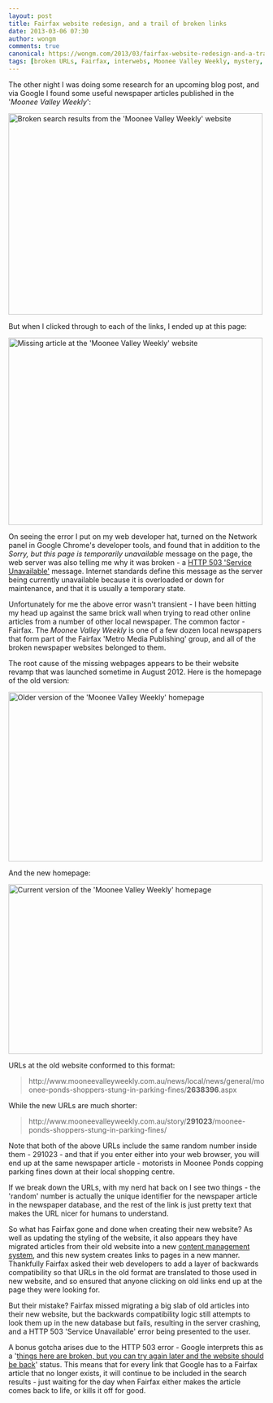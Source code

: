 ```yaml
---
layout: post
title: Fairfax website redesign, and a trail of broken links
date: 2013-03-06 07:30
author: wongm
comments: true
canonical: https://wongm.com/2013/03/fairfax-website-redesign-and-a-trail-of-broken-links/
tags: [broken URLs, Fairfax, interwebs, Moonee Valley Weekly, mystery, newspapers, research, Technology]
---
```

The other night I was doing some research for an upcoming blog post, and via Google I found some useful newspaper articles published in the '<em>Moonee Valley Weekly</em>':

<a href="http://www.flickr.com/photos/legoblock/8527900152/" title="Broken search results from the 'Moonee Valley Weekly' website by Marcus Wong from Geelong, on Flickr"><img src="http://farm9.staticflickr.com/8365/8527900152_af2d0ccf7e.jpg" width="500" height="396" alt="Broken search results from the 'Moonee Valley Weekly' website"></a>

But when I clicked through to each of the links, I ended up at this page:

<a href="http://www.flickr.com/photos/legoblock/8527914840/" title="Missing article at the 'Moonee Valley Weekly' website by Marcus Wong from Geelong, on Flickr"><img src="http://farm9.staticflickr.com/8369/8527914840_3d1432369e.jpg" width="500" height="368" alt="Missing article at the 'Moonee Valley Weekly' website"></a>

On seeing the error I put on my web developer hat, turned on the Network panel in Google Chrome's developer tools, and found that in addition to the <em>Sorry, but this page is temporarily unavailable</em> message on the page, the web server was also telling me why it was broken - a <a href="http://en.wikipedia.org/wiki/List_of_HTTP_status_codes#5xx_Server_Error" target="_blank">HTTP 503 'Service Unavailable'</a> message. Internet standards define this message as the server being currently unavailable because it is overloaded or down for maintenance, and that it is usually a temporary state.

Unfortunately for me the above error wasn't transient - I have been hitting my head up against the same brick wall when trying to read other online articles from a number of other local newspaper. The common factor - Fairfax. The <em>Moonee Valley Weekly</em> is one of a few dozen local newspapers that form part of the Fairfax 'Metro Media Publishing' group, and all of the broken newspaper websites belonged to them.

The root cause of the missing webpages appears to be their website revamp that was launched sometime in August 2012. Here is the homepage of the old version:

<a href="http://www.flickr.com/photos/legoblock/8526785397/" title="Older version of the 'Moonee Valley Weekly' homepage by Marcus Wong from Geelong, on Flickr"><img src="http://farm9.staticflickr.com/8526/8526785397_dd628572eb.jpg" width="500" height="333" alt="Older version of the 'Moonee Valley Weekly' homepage"></a>

And the new homepage:

<a href="http://www.flickr.com/photos/legoblock/8526785275/" title="Current version of the 'Moonee Valley Weekly' homepage by Marcus Wong from Geelong, on Flickr"><img src="http://farm9.staticflickr.com/8096/8526785275_9befb79d83.jpg" width="500" height="333" alt="Current version of the 'Moonee Valley Weekly' homepage"></a>

URLs at the old website conformed to this format:

<blockquote>http://www.mooneevalleyweekly.com.au/news/local/news/general/moonee-ponds-shoppers-stung-in-parking-fines/<strong>2638396</strong>.aspx</blockquote>

While the new URLs are much shorter:

<blockquote>http://www.mooneevalleyweekly.com.au/story/<strong>291023</strong>/moonee-ponds-shoppers-stung-in-parking-fines/</blockquote>

Note that both of the above URLs include the same random number inside them - 291023 - and that if you enter either into your web browser, you will end up at the same newspaper article - motorists in Moonee Ponds copping parking fines down at their local shopping centre.

If we break down the URLs, with my nerd hat back on I see two things - the 'random' number is actually the unique identifier for the newspaper article in the newspaper database, and the rest of the link is just pretty text that makes the URL nicer for humans to understand.

So what has Fairfax gone and done when creating their new website? As well as updating the styling of the website, it also appears they have migrated articles from their old website into a new <a href="http://en.wikipedia.org/wiki/Content_management_system" target="_blank">content management system</a>, and this new system creates links to pages in a new manner. Thankfully Fairfax asked their web developers to add a layer of backwards compatibility so that URLs in the old format are translated to those used in new website, and so ensured that anyone clicking on old links end up at the page they were looking for.

But their mistake? Fairfax missed migrating a big slab of old articles into their new website, but the backwards compatibility logic still attempts to look them up in the new database but fails, resulting in the server crashing, and a HTTP 503 'Service Unavailable' error being presented to the user.

A bonus gotcha arises due to the HTTP 503 error - Google interprets this as a '<a href="http://www.askapache.com/seo/503-service-temporarily-unavailable.html" target="_blank">things here are broken, but you can try again later and the website should be back</a>' status. This means that for every link that Google has to a Fairfax article that no longer exists, it will continue to be included in the search results - just waiting for the day when Fairfax either makes the article comes back to life, or kills it off for good.
